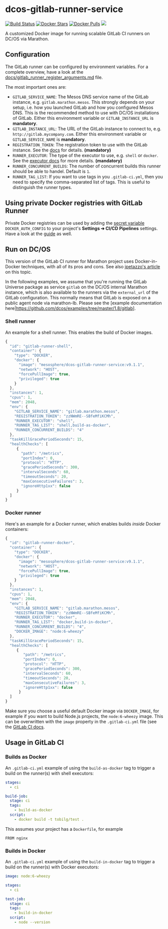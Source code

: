 # dcos-gitlab-runner-service

[![Build Status](https://jenkins.mesosphere.com/service/jenkins/buildStatus/icon?job=GitLab/dcos-gitlab-runner-service-publish-docker_release)](https://jenkins.mesosphere.com/service/jenkins/job/GitLab/job/dcos-gitlab-runner-service-publish-docker_release/)
[![Docker Stars](https://img.shields.io/docker/stars/mesosphere/dcos-gitlab-runner-service.svg)](https://hub.docker.com/r/mesosphere/dcos-gitlab-runner-service/)
[![Docker Pulls](https://img.shields.io/docker/pulls/mesosphere/dcos-gitlab-runner-service.svg)](https://hub.docker.com/r/mesosphere/dcos-gitlab-runner-service/)
[![](https://images.microbadger.com/badges/image/mesosphere/dcos-gitlab-runner-service.svg)](http://microbadger.com/images/mesosphere/dcos-gitlab-runner-service "Get your own image badge on microbadger.com")

A customized Docker image for running scalable GitLab CI runners on DC/OS via Marathon.

## Configuration

The GitLab runner can be configured by environment variables. For a complete overview, have a look at the [docs/gitlab_runner_register_arguments.md](docs/gitlab_runner_register_arguments.md) file.

The most important ones are:

* `GITLAB_SERVICE_NAME`: The Mesos DNS service name of the GitLab instance, e.g. `gitlab.marathon.mesos`. This strongly depends on your setup, i.e. how you launched GitLab and how you configured Mesos DNS. This is the recommended method to use with DC/OS installations of GitLab. Either this environment variable or `GITLAB_INSTANCE_URL` is **mandatory**.
* `GITLAB_INSTANCE_URL`: The URL of the GitLab instance to connect to, e.g. `http://gitlab.mycompany.com`. Either this environment variable or `GITLAB_SERVICE_NAME` is **mandatory**.
* `REGISTRATION_TOKEN`: The registration token to use with the GitLab instance. See the [docs](https://docs.gitlab.com/ce/ci/runners/README.html) for details. **(mandatory)**
* `RUNNER_EXECUTOR`: The type of the executor to use, e.g. `shell` or `docker`. See the [executor docs](https://github.com/ayufan/gitlab-ci-multi-runner/blob/master/docs/executors/README.md) for more details. **(mandatory)**
* `RUNNER_CONCURRENT_BUILDS`: The number of concurrent builds this runner should be able to handel. Default is `1`.
* `RUNNER_TAG_LIST`: If you want to use tags in you `.gitlab-ci.yml`, then you need to specify the comma-separated list of tags. This is useful to distinguish the runner types.

## Using private Docker registries with GitLab Runner

Private Docker registries can be used by adding the [secret variable](https://docs.gitlab.com/ce/ci/variables/#secret-variables) `DOCKER_AUTH_CONFIG` to your project's **Settings ➔ CI/CD Pipelines** settings. Have a look at the [guide](https://docs.gitlab.com/runner/configuration/advanced-configuration.html#using-a-private-container-registry) as well.

## Run on DC/OS

This version of the GitLab CI runner for Marathon project uses Docker-in-Docker techniques, with all of its pros and cons. See also [jpetazzo's article](http://jpetazzo.github.io/2015/09/03/do-not-use-docker-in-docker-for-ci/) on this topic.

In the following examples, we assume that you're running the GitLab Universe package as service `gitlab` on the DC/OS internal Marathon instance, which is also available to the runners via the `external_url` of the GitLab configuration. This normally means that GitLab is exposed on a public agent node via marathon-lb. Please see the [example documentation here|https://github.com/dcos/examples/tree/master/1.8/gitlab].

### Shell runner

An example for a shell runner. This enables the build of Docker images.

```javascript
{
  "id": "gitlab-runner-shell",
  "container": {
    "type": "DOCKER",
    "docker": {
      "image": "mesosphere/dcos-gitlab-runner-service:v9.1.1",
      "network": "HOST",
      "forcePullImage": true,
      "privileged": true
    }
  },
  "instances": 1,
  "cpus": 1,
  "mem": 2048,
  "env": {
    "GITLAB_SERVICE_NAME": "gitlab.marathon.mesos",
    "REGISTRATION_TOKEN": "zzNWmRE--SBfeMfiKCMh",
    "RUNNER_EXECUTOR": "shell",
    "RUNNER_TAG_LIST": "shell,build-as-docker",
    "RUNNER_CONCURRENT_BUILDS": "4"
  },
  "taskKillGracePeriodSeconds": 15,
  "healthChecks": [
     {
       "path": "/metrics",
       "portIndex": 0,
       "protocol": "HTTP",
       "gracePeriodSeconds": 300,
       "intervalSeconds": 60,
       "timeoutSeconds": 20,
       "maxConsecutiveFailures": 3,
       "ignoreHttp1xx": false
     }
  ]
}
``` 

### Docker runner

Here's an example for a Docker runner, which enables builds *inside* Docker containers:

```javascript
{
  "id": "gitlab-runner-docker",
  "container": {
    "type": "DOCKER",
    "docker": {
      "image": "mesosphere/dcos-gitlab-runner-service:v9.1.1",
      "network": "HOST",
      "forcePullImage": true,
      "privileged": true
    }
  },
  "instances": 1,
  "cpus": 1,
  "mem": 2048,
  "env": {
    "GITLAB_SERVICE_NAME": "gitlab.marathon.mesos",
    "REGISTRATION_TOKEN": "zzNWmRE--SBfeMfiKCMh",
    "RUNNER_EXECUTOR": "docker",
    "RUNNER_TAG_LIST": "docker,build-in-docker",
    "RUNNER_CONCURRENT_BUILDS": "4",
    "DOCKER_IMAGE": "node:6-wheezy"
  },
  "taskKillGracePeriodSeconds": 15,
  "healthChecks": [
     {
        "path": "/metrics",
        "portIndex": 0,
        "protocol": "HTTP",
        "gracePeriodSeconds": 300,
        "intervalSeconds": 60,
        "timeoutSeconds": 20,
        "maxConsecutiveFailures": 3,
        "ignoreHttp1xx": false
      }
  ]
}
```

Make sure you choose a useful default Docker image via `DOCKER_IMAGE`, for example if you want to build Node.js projects, the `node:6-wheezy` image. This can be overwritten with the `image` property in the `.gitlab-ci.yml` file (see the [GitLab CI docs](https://docs.gitlab.com/ce/ci/yaml/README.html).

## Usage in GitLab CI

### Builds as Docker

An `.gitlab-ci.yml` example of using the `build-as-docker` tag to trigger a build on the runner(s) with shell executors:

```yaml
stages:
  - ci

build-job:
  stage: ci
  tags:
    - build-as-docker
  script:
    - docker build -t tobilg/test .
```

This assumes your project has a `Dockerfile`, for example

```
FROM nginx
```

### Builds in Docker

An `.gitlab-ci.yml` example of using the `build-in-docker` tag to trigger a build on the runner(s) with Docker executors:

```yaml
image: node:6-wheezy

stages:
  - ci

test-job:
  stage: ci
  tags:
    - build-in-docker
  script:
    - node --version
```